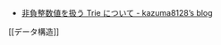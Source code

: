 
- [非負整数値を扱う Trie について - kazuma8128’s blog](https://kazuma8128.hatenablog.com/entry/2018/05/06/022654)

[[データ構造]]
